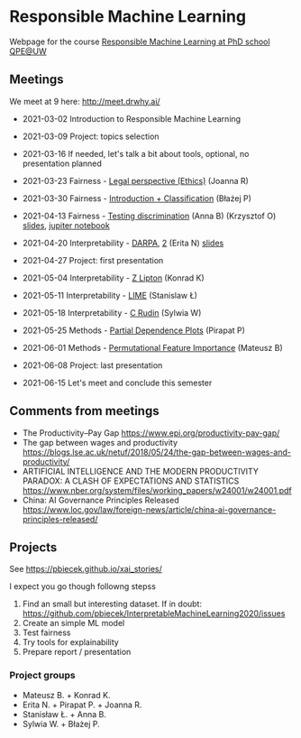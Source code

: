 # Responsible Machine Learning 

Webpage for the course [Responsible Machine Learning at PhD school QPE@UW](https://usosweb.uw.edu.pl/kontroler.php?_action=katalog2/przedmioty/pokazPrzedmiot&kod=2400-SZD-QPE-RML)

## Meetings

We meet at 9 here: http://meet.drwhy.ai/

- 2021-03-02  Introduction to Responsible Machine Learning

- 2021-03-09  Project: topics selection
- 2021-03-16  If needed, let's talk a bit about tools, optional, no presentation planned

- 2021-03-23  Fairness - [Legal perspective (Ethics)](https://ec.europa.eu/digital-single-market/en/news/ethics-guidelines-trustworthy-ai) (Joanna R)
- 2021-03-30  Fairness - [Introduction + Classification](https://fairmlbook.org/) (Błażej P)
- 2021-04-13  Fairness - [Testing discrimination](https://fairmlbook.org/) (Anna B) (Krzysztof O) [slides](https://github.com/mim-uw/ResponsibleMachineLearning-QPE21/blob/main/materials/RML_Testing%20discrimination_prezentacja_Anna%20Boros_Krzysztof%20Osesik.pdf), [jupiter notebook](https://github.com/mim-uw/ResponsibleMachineLearning-QPE21/blob/main/materials/RML_Testing%20discrimination.ipynb)
- 2021-04-20	Interpretability - [DARPA](https://www.darpa.mil/program/explainable-artificial-intelligence), [2](https://www.darpa.mil/attachments/DARPA-BAA-16-53.pdf)  (Erita N) [slides](https://github.com/mim-uw/ResponsibleMachineLearning-QPE21/blob/main/materials/DARPA%20slide%20short.pdf)

- 2021-04-27	Project: first presentation

- 2021-05-04	Interpretability - [Z Lipton](https://arxiv.org/pdf/1606.03490.pdf) (Konrad K)
- 2021-05-11	Interpretability - [LIME](https://arxiv.org/pdf/1602.04938.pdf) (Stanislaw Ł)
- 2021-05-18	Interpretability - [C Rudin](https://www.nature.com/articles/s42256-019-0048-x) (Sylwia W)
- 2021-05-25	Methods - [Partial Dependence Plots](http://ema.drwhy.ai/partialDependenceProfiles.html) (Pirapat P)
- 2021-06-01	Methods - [Permutational Feature Importance](http://ema.drwhy.ai/featureImportance.html) (Mateusz B)

- 2021-06-08	Project: last presentation
- 2021-06-15	Let's meet and conclude this semester

## Comments from meetings

* The Productivity–Pay Gap https://www.epi.org/productivity-pay-gap/
* The gap between wages and productivity https://blogs.lse.ac.uk/netuf/2018/05/24/the-gap-between-wages-and-productivity/
* ARTIFICIAL INTELLIGENCE AND THE MODERN PRODUCTIVITY PARADOX: A CLASH OF EXPECTATIONS AND STATISTICS https://www.nber.org/system/files/working_papers/w24001/w24001.pdf
* China: AI Governance Principles Released https://www.loc.gov/law/foreign-news/article/china-ai-governance-principles-released/


## Projects

See https://pbiecek.github.io/xai_stories/

I expect you go though followng stepss

1. Find an small but interesting dataset. If in doubt:  https://github.com/pbiecek/InterpretableMachineLearning2020/issues
2.  Create an simple ML model
3.  Test fairness
4.  Try tools for explainability
5.  Prepare report / presentation

### Project groups

- Mateusz B. + Konrad K.
- Erita N.  + Pirapat P. + Joanna R.
- Stanisław Ł. + Anna B. 
- Sylwia W. + Błażej P.

